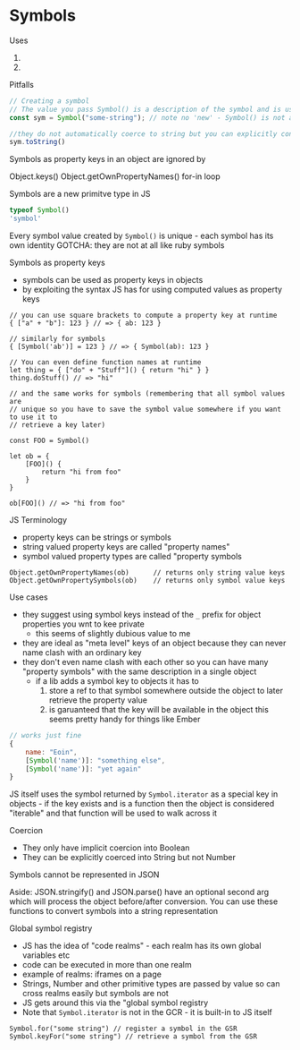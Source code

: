 # Symbols

Uses

1.
2.

Pitfalls

```js
// Creating a symbol
// The value you pass Symbol() is a description of the symbol and is used when the symbol is turned into a string
const sym = Symbol("some-string"); // note no 'new' - Symbol() is not a constructor

//they do not automatically coerce to string but you can explicitly convert
sym.toString()
```

Symbols as property keys in an object are ignored by

Object.keys()
Object.getOwnPropertyNames()
for-in loop

Symbols are a new primitve type in JS

```js
typeof Symbol()
'symbol'
```

Every symbol value created by `Symbol()` is unique - each symbol has its own identity
GOTCHA: they are not at all like ruby symbols


Symbols as property keys

* symbols can be used as property keys in objects
* by exploiting the syntax JS has for using computed values as property keys

```
// you can use square brackets to compute a property key at runtime
{ ["a" + "b"]: 123 } // => { ab: 123 }

// similarly for symbols
{ [Symbol('ab')] = 123 } // => { Symbol(ab): 123 }

// You can even define function names at runtime
let thing = { ["do" + "Stuff"]() { return "hi" } }
thing.doStuff() // => "hi"

// and the same works for symbols (remembering that all symbol values are
// unique so you have to save the symbol value somewhere if you want to use it to
// retrieve a key later)

const FOO = Symbol()

let ob = {
    [FOO]() {
        return "hi from foo"
    }
}

ob[FOO]() // => "hi from foo"
```

JS Terminology

* property keys can be strings or symbols
* string valued property keys are called "property names"
* symbol valued property types are called "property symbols

```
Object.getOwnPropertyNames(ob)      // returns only string value keys
Object.getOwnPropertySymbols(ob)    // returns only symbol value keys
```


Use cases

* they suggest using symbol keys instead of the `_` prefix for object properties you wnt to kee private
    * this seems of slightly dubious value to me
* they are ideal as "meta level" keys of an object because they can never name clash with an ordinary key
* they don't even name clash with each other so you can have many "property symbols" with the same description in a single object
    * if a lib adds a symbol key to objects it has to
        1. store a ref to that symbol somewhere outside the object to later retrieve the property value
        2. is garuanteed that the key will be available in the object
      this seems pretty handy for things like Ember

```js
// works just fine
{
    name: "Eoin",
    [Symbol('name')]: "something else",
    [Symbol('name')]: "yet again"
}
```

JS itself uses the symbol returned by `Symbol.iterator` as a special key in objects - if the key exists and is a function then the object is considered "iterable" and that function will be used to walk across it

Coercion

* They only have implicit coercion into Boolean
* They can be explicitly coerced into String but not Number


Symbols cannot be represented in JSON

Aside: JSON.stringify() and JSON.parse() have an optional second arg which will process the object before/after conversion. You can use these functions to convert symbols into a string representation

Global symbol registry

* JS has the idea of "code realms" - each realm has its own global variables etc
* code can be executed in more than one realm
* example of realms: iframes on a page
* Strings, Number and other primitive types are passed by value so can cross realms easily but symbols are not
* JS gets around this via the "global symbol registry
* Note that `Symbol.iterator` is not in the GCR - it is built-in to JS itself

```
Symbol.for("some string") // register a symbol in the GSR
Symbol.keyFor("some string") // retrieve a symbol from the GSR
```
